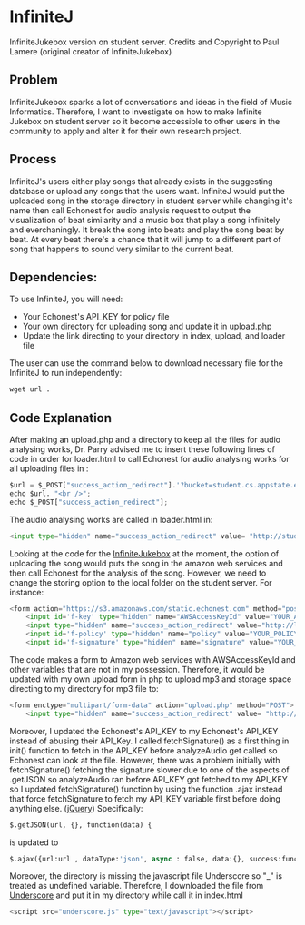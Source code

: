 # InfiniteJ
InfiniteJukebox version on student server.
Credits and Copyright to Paul Lamere (original creator of InfiniteJukebox)

## Problem
InfiniteJukebox sparks a lot of conversations and ideas in the field of Music Informatics. Therefore, I want to investigate on how to make Infinite Jukebox on student server so it become accessible to other users in the community to apply and alter it for their own research project.

## Process 
InfiniteJ's users either play songs that already exists in the suggesting database or upload any songs that the users want. InfiniteJ would put the uploaded song in the storage directory in student server while changing it's name then call Echonest for audio analysis request to output the visualization of beat similarity and a music box that play a song infinitely and everchaningly. It break the song into beats and play the song beat by beat. At every beat there's a chance that it will jump to a different part of song that happens to sound very similar to the current beat. 

## Dependencies:
To use InfiniteJ, you will need:
- Your Echonest's API_KEY for policy file
- Your own directory for uploading song and update it in upload.php
- Update the link directing to your directory in index, upload, and loader file

The user can use the command below to download necessary file for the InfiniteJ to run independently:
```python
wget url . 
```

## Code Explanation
After making an upload.php and a directory to keep all the files for audio analysing works, Dr. Parry advised me to insert these following lines of code in order for loader.html to call Echonest for audio analysing works for all uploading files in : 
```python
$url = $_POST["success_action_redirect"].'?bucket=student.cs.appstate.edu/~tuhq/infiniteJ&key='.urlencode($_POST["key"]);
echo $url. "<br />";
echo $_POST["success_action_redirect"];
```
The audio analysing works are called in loader.html in:
```python
<input type="hidden" name="success_action_redirect" value= "http://student.cs.appstate.edu/~tuhq/infiniteJ/index.html">
```

Looking at the code for the [InfiniteJukebox] at the moment, the option of uploading the song would puts the song in the amazon web services and then call Echonest for the analysis of the song. However, we need to change the storing option to the local folder on the student server. 
For instance: 
```python
<form action="https://s3.amazonaws.com/static.echonest.com" method="post" enctype="multipart/form-data">
	<input id='f-key' type="hidden" name="AWSAccessKeyId" value="YOUR_AWS_ACCESS_KEY">
	<input type="hidden" name="success_action_redirect" value="http://labs.echonest.com/Uploader/index.html">
	<input id='f-policy' type="hidden" name="policy" value="YOUR_POLICY_DOCUMENT_BASE64_ENCODED">
	<input id='f-signature' type="hidden" name="signature" value="YOUR_CALCULATED_SIGNATURE"> 
```
The code makes a form to Amazon web services with AWSAccessKeyId and other variables that are not in my possession. Therefore, it would be updated with my own upload form in php to upload mp3 and storage space directing to my directory for mp3 file to:
```python
<form enctype="multipart/form-data" action="upload.php" method="POST">
	<input type="hidden" name="success_action_redirect" value= "http://student.cs.appstate.edu/~tuhq/infiniteJ/index.html">
```
Moreover, I updated the Echonest's API_KEY to my Echonest's API_KEY instead of abusing their API_Key. 
I called fetchSignature() as a first thing in init() function to fetch in the API_KEY before analyzeAudio get called so Echonest can look at the file. However, there was a problem initially with fetchSignature() fetching the signature slower due to one of the aspects of .getJSON so analyzeAudio ran before API_KEY got fetched to my API_KEY so I updated fetchSignature() function by using the function .ajax instead that force fetchSignature to fetch my API_KEY variable first before doing anything else. ([jQuery])
Specifically:
```python
$.getJSON(url, {}, function(data) {
```
is updated to
```python
$.ajax({url:url , dataType:'json', async : false, data:{}, success:function(data)
```

Moreover, the directory is missing the javascript file Underscore so "_" is treated as undefined variable. Therefore, I downloaded the file from [Underscore] and put it in my directory while call it in index.html
```python
<script src="underscore.js" type="text/javascript"></script>
```

[jQuery]: http://www.dotnetbull.com/2012/07/jquery-post-vs-get-vs-ajax.html
[Underscore]:http://underscorejs.org/
[InfiniteJukebox]: http://labs.echonest.com/Uploader/index.html

